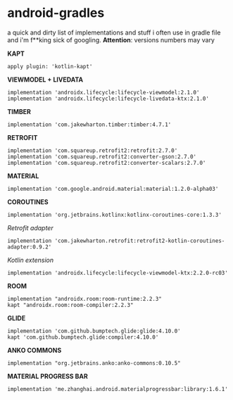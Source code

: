 # android-gradles
a quick and dirty list of implementations and stuff i often use in gradle file and i'm f**king sick of googling. **Attention**: versions numbers may vary


**KAPT**

	apply plugin: 'kotlin-kapt'
  
   
**VIEWMODEL + LIVEDATA**

	implementation 'androidx.lifecycle:lifecycle-viewmodel:2.1.0'
	implementation 'androidx.lifecycle:lifecycle-livedata-ktx:2.1.0'


**TIMBER**

	implementation 'com.jakewharton.timber:timber:4.7.1'
    

**RETROFIT**

	implementation 'com.squareup.retrofit2:retrofit:2.7.0'
	implementation 'com.squareup.retrofit2:converter-gson:2.7.0'
	implementation 'com.squareup.retrofit2:converter-scalars:2.7.0'

    
**MATERIAL**

	implementation 'com.google.android.material:material:1.2.0-alpha03'


**COROUTINES**

	implementation 'org.jetbrains.kotlinx:kotlinx-coroutines-core:1.3.3'

*Retrofit adapter*
	
	implementation 'com.jakewharton.retrofit:retrofit2-kotlin-coroutines-adapter:0.9.2'


*Kotlin extension*
	
	implementation 'androidx.lifecycle:lifecycle-viewmodel-ktx:2.2.0-rc03'


**ROOM**

	implementation "androidx.room:room-runtime:2.2.3"
	kapt "androidx.room:room-compiler:2.2.3"

**GLIDE**

	implementation 'com.github.bumptech.glide:glide:4.10.0'
	kapt 'com.github.bumptech.glide:compiler:4.10.0'

**ANKO COMMONS**

	implementation "org.jetbrains.anko:anko-commons:0.10.5"

**MATERIAL PROGRESS BAR**

	implementation 'me.zhanghai.android.materialprogressbar:library:1.6.1'